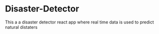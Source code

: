 # Disaster-Detector
This a a disaster detector react app where real time data is used to predict natural distaters
